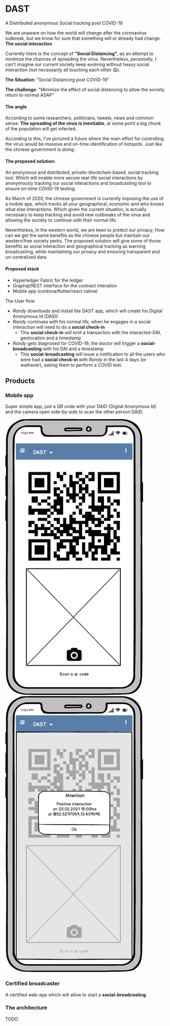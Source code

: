 # DAST

A Distributed anonymous Social tracking post COVID-19

We are unaware on how the world will change after the coronavirus outbreak, but we know for sure that something will or already had change. **The social interaction**

Currently there is the concept of **"Social Distancing"**, as an attempt to minimize the chances of spreading the virus. Nevertheless, *personally*, I can't imagine our current society
keep evolving without heavy social interaction (not necessarily all touching each other 😋).

**The Situation**: "Social Distancing post COVID-19"

**The challenge**: "Minimize the effect of social distancing to allow the society return to normal ASAP"

#### The angle
According to some researchers, politicians, tweets, news and common sense: **The spreading of the virus is inevitable**, at some point a big chunk of the population will get infected.

According to this, I've pictured a future where the main effort for controlling the virus would be massive and on-time identification of hotspots. Just like the chinese government is doing.

#### The proposed solution:
An anonymous and  distributed, *private*-blockchain based, social tracking tool. Which will enable more secure real-life social interactions by anonymously tracking our social interactions and broadcasting tool to ensure on-time COVID-19 testing.

As March of 2020, the chinese government is currently imposing the use of a mobile app, which tracks all your geographical, economic and who knows what else interactions.
Which given the current situation, is actually necessary to keep tracking and avoid new outbreaks of the virus and allowing the society to continue with their normal life.

Nevertheless, in the western world, we are keen to protect our privacy, How can we get the same benefits as the chinese people but maintain our western/free society perks.
The proposed solution will give some of those benefits as social interaction and geographical tracking as warning broadcasting, while maintaining our privacy and ensuring transparent and un-centralized data.

#### Proposed stack
* Hyperledger Fabric for the ledger
* Graphql/REST interface for the contract interation
* Mobile app (cordova/flutter/react native)

The User flow
* *Randy* downloads and install the DAST app, which will create his Digital Anonymous Id (DAID)
* *Randy* continues with his normal life, when he engages in a social interaction will need to do a **social check-in**
  * This **social check-in** will emit a transaction with the interacted-DAI, geolocation and a timestamp
* *Randy* gets diagnosed for COVID-19, the doctor will trigger a **social-broadcasting** with his DAI and a timestamp
  * This **social-broadcasting** will issue a notification to all the users who were had a **social check-in** with *Randy* in the last 4 days (or wathever),
  asking them to perform a COVID test.

## Products
### Mobile app
Super simple app, just a QR code with your DAID (Digital Anonymous Id) and the camera open side-by-side to scan the other person DAID.

![DAST_home](https://github.com/eduardosanzb/DAST/blob/master/public/Mobile_home.png?raw=true)
![DAST_notification](https://github.com/eduardosanzb/DAST/blob/master/public/Mobile_notification.png?raw=true)

### Certified broadcaster
A certified web-app which will allow to start a **social-broadcasting**.

### The architecture
TODO
